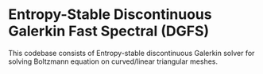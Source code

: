 # Entropy-Stable Discontinuous Galerkin Fast Spectral (DGFS)

This codebase consists of Entropy-stable discontinuous Galerkin solver for solving Boltzmann equation on curved/linear triangular meshes.
